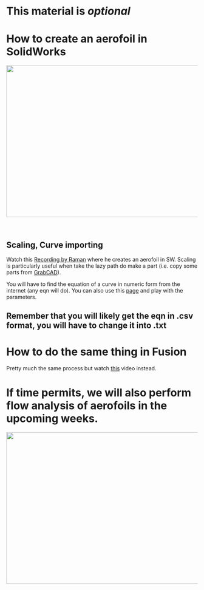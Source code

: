 # This material is *optional*

# How to create an aerofoil in SolidWorks

<p align="center">
 <img  width="900" height="400" src="https://github.com/Robotics-Club-IIT-BHU/HDS-SummperCamp21/blob/main/media/image010-1.png">
 <p align="center">
 <i></i><br> 
</p>

## Scaling, Curve importing

Watch this [Recording by Raman](https://www.youtube.com/watch?v=cw2xplXarr0) where he creates an aerofoil in SW. Scaling is particularly useful when take the lazy path do make a part (i.e. copy some parts from [GrabCAD](https://grabcad.com/library/)). 

You will have to find the equation of a curve in numeric form from the internet (any eqn will do). You can also use this [page](http://airfoiltools.com/airfoil/naca4digit) and play with the parameters.


## Remember that you will likely get the eqn in .csv format, you will have to change it into .txt

# How to do the same thing in Fusion

Pretty much the same process but watch [this](https://www.youtube.com/watch?v=Y-Y5jClGnbM) video instead.


# If time permits, we will also perform flow analysis of aerofoils in the upcoming weeks.

<p align="center">
 <img  width="900" height="400" src="https://github.com/Robotics-Club-IIT-BHU/HDS-SummperCamp21/blob/main/media/image001-1.png">
 <p align="center">
 <i></i><br> 
</p>



